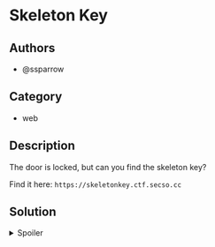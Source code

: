 # Skeleton Key

## Authors

- @ssparrow

## Category

- web

## Description

The door is locked, but can you find the skeleton key?

Find it here: `https://skeletonkey.ctf.secso.cc`

## Solution

<details>
<summary>Spoiler</summary>

### Idea

There is a Javascript algorithm that can be broken by giving it unexpected input.

### Walkthrough

1. In essence, the code uses `createNumberedPairs` to turn something like this:

```
[4,7,8]
```

into this:

```
[[0,4], [1,7], [2,8]]
```

`numberedPairsToArray` does this action in reverse.

To get the flag, we need to make the JSON encoding of the input not equal to the JSON encoding of the output.

Without further ado, you can use the payload `{}` to get the flag. Let's see how this works.

`{}` is the JSON notation for an empty object. While running `Object.keys` on an array,
we get a list of the indexes of the array. However, on an object, we get the keys of the
object, which in this case is nothing. This will therefore return an empty list `[]`.

`numberedPairsToArray` will take the empty list and turn it into the inverse, but as it
is an empty input, it returns an empty output.

Therefore, our input was `{}` and our output was `[]`.

It's completely fine to just stumble along a solution like this. The main takeaway from this
challenge is that when hacking, sometimes it helps to think about all the different types of
data you can input.

### Flag

`BEGINNER{java5cr1pt_15_an_0dd_langu4g3}`

</details>
